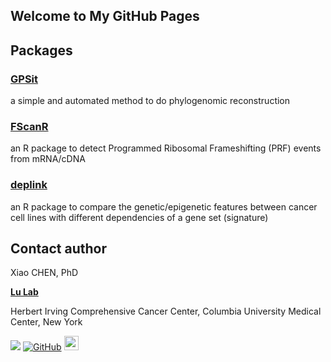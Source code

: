 ## Welcome to My GitHub Pages

## Packages

### [GPSit](https://github.com/seanchen607/GPSit) 
a simple and automated method to do phylogenomic reconstruction

### [FScanR](https://github.com/seanchen607/FScanR)
an R package to detect Programmed Ribosomal Frameshifting (PRF) events from mRNA/cDNA

### [deplink](https://github.com/seanchen607/deplink)
an R package to compare the genetic/epigenetic features between cancer cell lines with different dependencies of a gene set (signature)


## Contact author

Xiao CHEN, PhD

[**Lu Lab**](https://chaolulab.com/)

Herbert Irving Comprehensive Cancer Center, Columbia University Medical Center, New York

<li style="display:inline-block;"><a href="mailto:seanchen607@gmail.com" style="display:block"><img src="https://raw.githubusercontent.com/ryanoasis/email-signature/master/envelope-bigger-gmail-50px.png" /></a></li>
<li style="display:inline-block;"><a href="https://github.com/seanchen607" target="_blank" style="display:block"><img src="https://raw.githubusercontent.com/ryanoasis/email-signature/master/github-bigger-alt-50px.png" alt="GitHub" /></a></li>
<li style="display:inline-block;"><a href="https://www.researchgate.net/profile/Xiao_Chen126" target="_blank" style="display:block"><img src="https://www.researchgate.net/favicon.ico" height="23" /></a></li>

